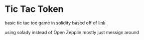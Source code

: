 # Tic Tac Token

basic tic tac toe game in solidity
based off of [link](https://book.tictactoken.co/introduction.html)

using solady instead of Open Zepplin mostly just messign around
